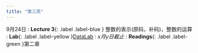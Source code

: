 ```yaml
---
title: "第三周"
---
```


9月24日
: **Lecture 3**{: .label .label-blue } 整数的表示(原码，补码)，整数的运算
: **Lab**{: .label .label-yellow }[DataLab](./Labs/Data_Lab.md)
  : *x月y日截止*
: **Readings**{: .label .label-green }第二章